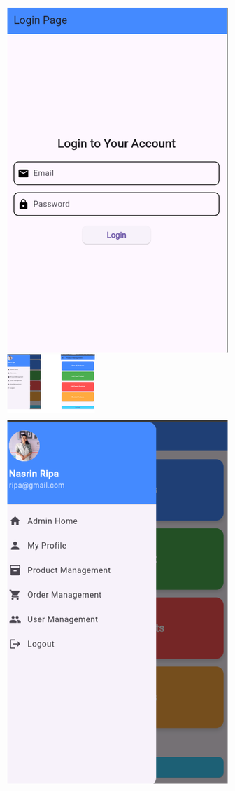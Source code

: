 ![image alt](https://github.com/Nasrinjaha/FlutterEcomHub/blob/e2a492cb46703afff3bad89097b51b7f1f63c8a7/login%20page.png)
![image alt](https://github.com/Nasrinjaha/FlutterEcomHub/blob/1098f046ff1d9d70f2c0a2b446c3756a705868df/2.png)

![image alt](https://github.com/Nasrinjaha/FlutterEcomHub/blob/a103bed26dd70d42896f4b672b262d9f336b7a61/sidebar.png)

